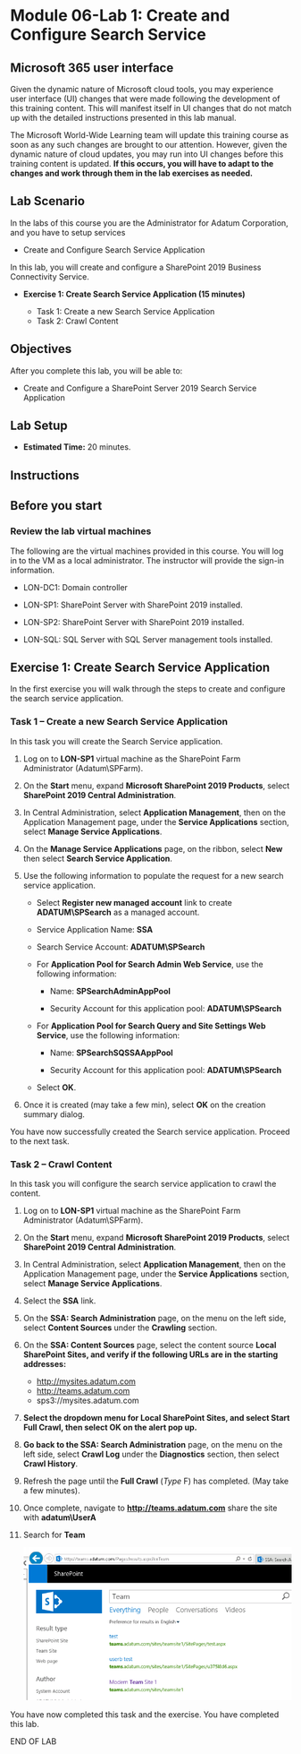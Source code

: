 # Module 06-Lab 1: Create and Configure Search Service

## Microsoft 365 user interface 

Given the dynamic nature of Microsoft cloud tools, you may experience user interface (UI) changes that were made following the development of this training content. This will manifest itself in UI changes that do not match up with the detailed instructions presented in this lab manual.

The Microsoft World-Wide Learning team will update this training course as soon as any such changes are brought to our attention. However, given the dynamic nature of cloud updates, you may run into UI changes before this training content is updated. **If this occurs, you will have to adapt to the changes and work through them in the lab exercises as needed.**

## Lab Scenario 

In the labs of this course you are the Administrator for Adatum Corporation, and you have to setup services

  - Create and Configure Search Service Application

In this lab, you will create and configure a SharePoint 2019 Business Connectivity Service.

- **Exercise 1: Create Search Service Application (15 minutes)**

    - Task 1: Create a new Search Service Application
    - Task 2: Crawl Content

## Objectives

After you complete this lab, you will be able to:

  - Create and Configure a SharePoint Server 2019 Search Service Application

## Lab Setup 

  - **Estimated Time:** 20 minutes.

## Instructions

## Before you start

### Review the lab virtual machines

The following are the virtual machines provided in this course. You will log in to the VM as a local administrator. The instructor will provide the sign-in information.

  - LON-DC1: Domain controller

  - LON-SP1: SharePoint Server with SharePoint 2019 installed.

  - LON-SP2: SharePoint Server with SharePoint 2019 installed.

  - LON-SQL: SQL Server with SQL Server management tools installed.

## Exercise 1: Create Search Service Application

In the first exercise you will walk through the steps to create and configure the search service application.

### Task 1 – Create a new Search Service Application 

In this task you will create the Search Service application.

1.  Log on to **LON-SP1** virtual machine as the SharePoint Farm Administrator (Adatum\\SPFarm).

2.  On the **Start** menu, expand **Microsoft SharePoint 2019 Products**, select **SharePoint 2019 Central Administration**.

3.  In Central Administration, select **Application Management**, then on the Application Management page, under the **Service Applications** section, select **Manage Service Applications**.

4.  On the **Manage Service Applications** page, on the ribbon, select **New** then select **Search Service Application**.

5.  Use the following information to populate the request for a new search service application.
    
      - Select **Register new managed account** link to create **ADATUM\\SPSearch** as a managed account.
    
      - Service Application Name: **SSA**
    
      - Search Service Account: **ADATUM\\SPSearch**
    
      - For **Application Pool for Search Admin Web Service**, use the following information:
        
          - Name: **SPSearchAdminAppPool**
        
          - Security Account for this application pool: **ADATUM\\SPSearch**
    
      - For **Application Pool for Search Query and Site Settings Web Service**, use the following information:
        
          - Name: **SPSearchSQSSAAppPool**
        
          - Security Account for this application pool: **ADATUM\\SPSearch**
    
      - Select **OK**.

6.  Once it is created (may take a few min), select **OK** on the creation summary dialog.

You have now successfully created the Search service application. Proceed to the next task.

### Task 2 – Crawl Content 

In this task you will configure the search service application to crawl the content.

1.  Log on to **LON-SP1** virtual machine as the SharePoint Farm Administrator (Adatum\\SPFarm).

2.  On the **Start** menu, expand **Microsoft SharePoint 2019 Products**, select **SharePoint 2019 Central Administration**.

3.  In Central Administration, select **Application Management**, then on the Application Management page, under the **Service Applications** section, select **Manage Service Applications**.

4.  Select the **SSA** link.

5.  On the **SSA: Search Administration** page, on the menu on the left side, select **Content Sources** under the **Crawling** section.

6.  On the **SSA: Content Sources** page, select the content source **Local SharePoint Sites, and verify if the following URLs are in the starting addresses:**
    
    * http://mysites.adatum.com
    * http://teams.adatum.com
    * sps3://mysites.adatum.com

7.  **Select the dropdown menu for Local SharePoint Sites, and select Start Full Crawl, then select OK on the alert pop up.**

8.  **Go back to the SSA: Search Administration** page, on the menu on the left side, select **Crawl Log** under the **Diagnostics** section, then select **Crawl History**.

9.  Refresh the page until the **Full Crawl** (*Type* F) has completed. (May take a few minutes).

10. Once complete, navigate to **http://teams.adatum.com** share the site with **adatum\\UserA**

11. Search for **Team**

    ![Screenshot showing a search result for the keyword team and the results.](media/M06/image1.png)

You have now completed this task and the exercise. You have completed this lab.

END OF LAB
